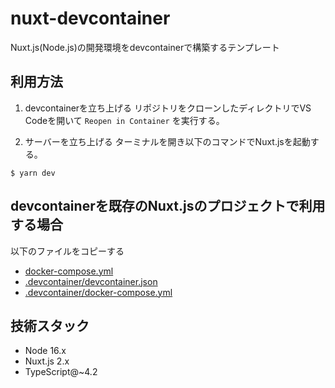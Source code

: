 # nuxt-devcontainer

Nuxt.js(Node.js)の開発環境をdevcontainerで構築するテンプレート


## 利用方法

1. devcontainerを立ち上げる
リポジトリをクローンしたディレクトリでVS Codeを開いて `Reopen in Container` を実行する。

2. サーバーを立ち上げる
ターミナルを開き以下のコマンドでNuxt.jsを起動する。

```
$ yarn dev
```

## devcontainerを既存のNuxt.jsのプロジェクトで利用する場合
以下のファイルをコピーする

- [docker-compose.yml](docker-compose.yml)
- [.devcontainer/devcontainer.json](.devcontainer/devcontainer.json)
- [.devcontainer/docker-compose.yml](.devcontainer/docker-compose.yml)


## 技術スタック
- Node 16.x
- Nuxt.js 2.x
- TypeScript@~4.2
